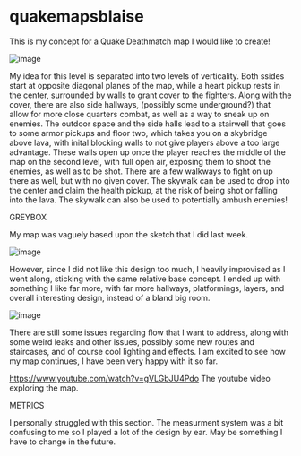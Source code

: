 # quakemapsblaise

This is my concept for a Quake Deathmatch map I would like to create!

![image](https://github.com/blaisecar/quakemapsblaise/assets/153130544/73d86313-2ad5-4b9a-9186-a7475b226699)

My idea for this level is separated into two levels of verticality. Both ssides start at opposite diagonal planes of the map, while a heart pickup rests in the center,
surrounded by walls to grant cover to the fighters. Along with the cover, there are also side hallways, (possibly some underground?) that allow for more close quarters combat, as well as a way to sneak up on enemies. The outdoor space and the side halls lead to a stairwell that goes to some armor pickups and floor two, which takes you on a skybridge above lava, with inital blocking walls to not give players above a too large advantage. These walls open up once the player reaches the middle of the map on the second level, with full open air, exposing them to shoot the enemies, as well as to be shot. There are a few walkways to fight on up there as well, but with no given cover.
The skywalk can be used to drop into the center and claim the health pickup, at the risk of being shot or falling into the lava. The skywalk can also be used to potentially ambush enemies!


GREYBOX 


My map was vaguely based upon the sketch that I did last week.

![image](https://github.com/blaisecar/quakemapsblaise/assets/153130544/73d86313-2ad5-4b9a-9186-a7475b226699)

However, since I did not like this design too much, I heavily improvised as I went along, sticking with the same relative base concept.
I ended up with something I like far more, with far more hallways, platformings, layers, and overall interesting design, instead of a bland
big room.


![image](https://github.com/blaisecar/quakemapsblaise/assets/153130544/ef209bc8-fb1c-4e5a-8e84-3ee23f47296a)

There are still some issues regarding flow that I want to address, along with some weird leaks and other issues, possibly some new routes and staircases,
and of course cool lighting and effects. I am excited to see how my map continues, I have been very happy with it so far.

https://www.youtube.com/watch?v=gVLGbJU4Pdo 
The youtube video exploring the map.

METRICS

I personally struggled with this section. The measurment system was a bit confusing to me so I played a lot of the design by ear. May be something I have to change in the future.
